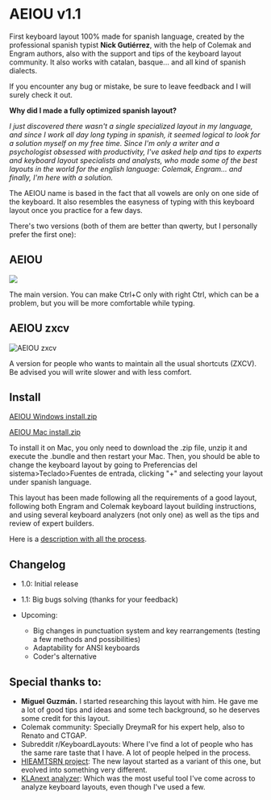 # AEIOU v1.1
First keyboard layout 100% made for spanish language, created by the professional spanish typist **Nick Gutiérrez**, with the help of Colemak and Engram authors, also with the support and tips of the keyboard layout community. It also works with catalan, basque... and all kind of spanish dialects. 

If you encounter any bug or mistake, be sure to leave feedback and I will surely check it out.

**Why did I made a fully optimized spanish layout?** 

*I just discovered there wasn't a single specialized layout in my language, and since I work all day long typing in spanish, it seemed logical to look for a solution myself on my free time. Since I'm only a writer and a psychologist obsessed with productivity, I've asked help and tips to experts and keyboard layout specialists and analysts, who made some of the best layouts in the world for the english language: Colemak, Engram... and finally, I'm here with a solution.*

The AEIOU name is based in the fact that all vowels are only on one side of the keyboard. It also resembles the easyness of typing with this keyboard layout once you practice for a few days. 

There's two versions (both of them are better than qwerty, but I personally prefer the first one):

## AEIOU
![](https://preview.redd.it/cagebgjecsb71.png?width=754&format=png&auto=webp&s=2a9bb0d315cb0ea2eff8c23655fdc7f3080fb0c7)

The main version. You can make Ctrl+C only with right Ctrl, which can be a problem, but you will be more comfortable while typing.

## AEIOU zxcv 
![AEIOU zxcv](https://user-images.githubusercontent.com/12291843/126040353-1f3feb68-f27a-4396-ae38-3f02417b4e74.png)


A version for people who wants to maintain all the usual shortcuts (ZXCV). Be advised you will write slower and with less comfort.

## Install

[AEIOU Windows install.zip](https://github.com/NickG13/AEIOU/files/6835793/AEIOU.Windows.install.zip)


[AEIOU Mac install.zip](https://github.com/NickG13/AEIOU/files/6834945/AEIOU.Mac.install.zip)

To install it on Mac, you only need to download the .zip file, unzip it and execute the .bundle and then restart your Mac. Then, you should be able to change the keyboard layout by going to Preferencias del sistema>Teclado>Fuentes de entrada, clicking "+" and selecting your layout under spanish language.

This layout has been made following all the requirements of a good layout, following both Engram and Colemak keyboard layout building instructions, and using several keyboard analyzers (not only one) as well as the tips and review of expert builders.

Here is a [description with all the process](https://www.reddit.com/r/KeyboardLayouts/comments/oja9oh/why_are_there_no_spanish_layouts/).

## Changelog
- 1.0: Initial release
- 1.1: Big bugs solving (thanks for your feedback)


- Upcoming: 
  - Big changes in punctuation system and key rearrangements (testing a few methods and possibilities)
  - Adaptability for ANSI keyboards
  - Coder's alternative


## Special thanks to:
- **Miguel Guzmán.** I started researching this layout with him. He gave me a lot of good tips and ideas and some tech background, so he deserves some credit for this layout. 
- Colemak community: Specially DreymaR for his expert help, also to Renato and CTGAP.
- Subreddit r/KeyboardLayouts: Where I've find a lot of people who has the same rare taste that I have. A lot of people helped in the process.
- [HIEAMTSRN project](https://github.com/dns/Keyboard-HIEAMTSRN-Optimized): The new layout started as a variant of this one, but evolved into something very different. 
- [KLAnext analyzer](https://klanext.keyboard-design.com/): Which was the most useful tool I've come across to analyze keyboard layouts, even though I've used a few.
